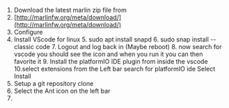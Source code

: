


1. Download the latest marlin zip file from
2. [http://marlinfw.org/meta/download/](http://marlinfw.org/meta/download/)
3. Configure
4. Install VScode for linux
	5. sudo apt install snapd
	6. sudo snap install --classic code
	7. Logout and log back in (Maybe reboot)
	8. now search for vscode you should see the icon and when you run it you can then favorite it
	9. Install the platformIO IDE plugin from inside the vscode
		10.select extensions from the Left bar
		search for platformIO ide
		Select Install
5. Setup a git repository clone
6. Select the Ant icon on the left bar
7.  
<!--stackedit_data:
eyJoaXN0b3J5IjpbMTU3NTA0MDY4LC0xMTUwNzI0NjIwLC03Mz
g4Njg5OTQsMTEzNTc2MjMwNywxMjEzNTIyMTAxLDExNjI1NzM5
NDcsLTQ4Mzg2Nzg5NV19
-->